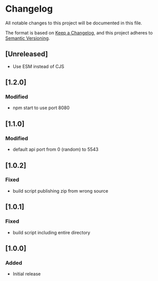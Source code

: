 # Changelog
All notable changes to this project will be documented in this file.

The format is based on [Keep a Changelog](https://keepachangelog.com/en/1.0.0/),
and this project adheres to [Semantic Versioning](https://semver.org/spec/v2.0.0.html).

## [Unreleased]
 - Use ESM instead of CJS

## [1.2.0]
### Modified
 - npm start to use port 8080

## [1.1.0]
### Modified
 - default api port from 0 (random) to 5543

## [1.0.2]
### Fixed
 - build script publishing zip from wrong source

## [1.0.1]
### Fixed
 - build script including entire directory
## [1.0.0]
### Added
 - Initial release